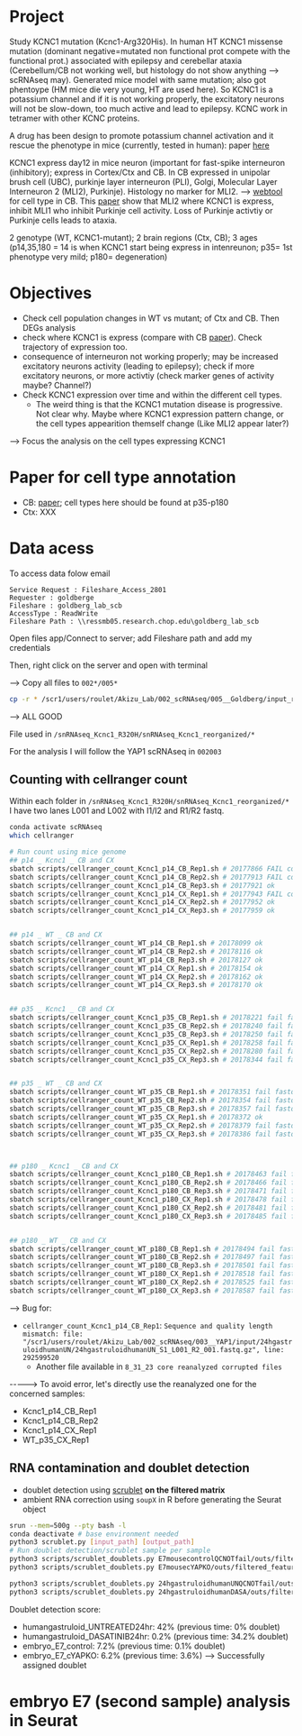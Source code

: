 # Project

Study KCNC1 mutation (Kcnc1-Arg320His). In human HT KCNC1 missense mutation (dominant negative=mutated non functional prot compete with the functional prot.) associated with epilepsy and cerebellar ataxia (Cerebellum/CB not working well, but histology do not show anything --> scRNAseq may). Generated mice model with same mutation; also got phentoype (HM mice die very young, HT are used here). So KCNC1 is a potassium channel and if it is not working properly, the excitatory neurons will not be slow-down, too much active and lead to epilepsy. KCNC work in tetramer with other KCNC proteins.

A drug has been design to promote potassium channel activation and it rescue the phenotype in mice (currently, tested in human): paper [here](https://pubmed.ncbi.nlm.nih.gov/38266642/)

KCNC1 express day12 in mice neuron (important for fast-spike interneuron (inhibitory); express in Cortex/Ctx and CB. In CB expressed in unipolar brush cell (UBC), purkinje layer interneuron (PLI), Golgi, Molecular Layer Interneuron 2 (MLI2), Purkinje). Histology no marker for MLI2. --> [webtool](https://portal.nemoarchive.org/) for cell type in CB. This [paper](https://www.sciencedirect.com/science/article/pii/S0896627324002484) show that MLI2 where KCNC1 is express, inhibit MLI1 who inhibit Purkinje cell activity. Loss of Purkinje activtiy or Purkinje cells leads to ataxia. 

2 genotype (WT, KCNC1-mutant); 2 brain regions (Ctx, CB); 3 ages (p14,35,180 = 14 is when KCNC1 start being express in intenreunon; p35= 1st phenotype very mild; p180= degeneration)



# Objectives

- Check cell population changes in WT vs mutant; of Ctx and CB. Then DEGs analysis
- check where KCNC1 is express (compare with CB [paper](https://pubmed.ncbi.nlm.nih.gov/34616064/)). Check trajectory of expression too.
- consequence of interneuron not working properly; may be increased excitatory neurons activity (leading to epilepsy); check if more excitatory neurons, or more activtiy (check marker genes of activity maybe? Channel?)
- Check KCNC1 expression over time and within the different cell types. 
    - The weird thing is that the KCNC1 mutation disease is progressive. Not clear why. Maybe where KCNC1 expression pattern change, or the cell types appearition themself change (Like MLI2 appear later?)

--> Focus the analysis on the cell types expressing KCNC1



# Paper for cell type annotation

- CB: [paper](https://pubmed.ncbi.nlm.nih.gov/34616064/); cell types here should be found at p35-p180
- Ctx: XXX



# Data acess

To access data folow email
```
Service Request : Fileshare_Access_2801 
Requester : goldberge 
Fileshare : goldberg_lab_scb 
AccessType : ReadWrite 
Fileshare Path : \\ressmb05.research.chop.edu\goldberg_lab_scb 
```

Open files app/Connect to server; add Fileshare path and add my credentials

Then, right click on the server and open with terminal

--> Copy all files to `002*/005*`

```bash
cp -r * /scr1/users/roulet/Akizu_Lab/002_scRNAseq/005__Goldberg/input_raw/

```

--> ALL GOOD

File used in `/snRNAseq_Kcnc1_R320H/snRNAseq_Kcnc1_reorganized/*`

For the analysis I will follow the YAP1 scRNAseq in `002003`


## Counting with cellranger count

Within each folder in `/snRNAseq_Kcnc1_R320H/snRNAseq_Kcnc1_reorganized/*` I have two lanes L001 and L002 with I1/I2 and R1/R2 fastq. 








```bash 
conda activate scRNAseq
which cellranger

# Run count using mice genome
## p14 _ Kcnc1 _ CB and CX
sbatch scripts/cellranger_count_Kcnc1_p14_CB_Rep1.sh # 20177866 FAIL corrupted; 20178043 FAIL should have delete previous; 20203124 xxx
sbatch scripts/cellranger_count_Kcnc1_p14_CB_Rep2.sh # 20177913 FAIL corrupted; 20178032 FAIL should have delete previous; 20203125 xxx
sbatch scripts/cellranger_count_Kcnc1_p14_CB_Rep3.sh # 20177921 ok
sbatch scripts/cellranger_count_Kcnc1_p14_CX_Rep1.sh # 20177943 FAIL corrupted; 20178594 FAIL should have delete previous; 20203127 xxx
sbatch scripts/cellranger_count_Kcnc1_p14_CX_Rep2.sh # 20177952 ok
sbatch scripts/cellranger_count_Kcnc1_p14_CX_Rep3.sh # 20177959 ok


## p14 _ WT _ CB and CX
sbatch scripts/cellranger_count_WT_p14_CB_Rep1.sh # 20178099 ok
sbatch scripts/cellranger_count_WT_p14_CB_Rep2.sh # 20178116 ok
sbatch scripts/cellranger_count_WT_p14_CB_Rep3.sh # 20178127 ok
sbatch scripts/cellranger_count_WT_p14_CX_Rep1.sh # 20178154 ok 
sbatch scripts/cellranger_count_WT_p14_CX_Rep2.sh # 20178162 ok
sbatch scripts/cellranger_count_WT_p14_CX_Rep3.sh # 20178170 ok


## p35 _ Kcnc1 _ CB and CX
sbatch scripts/cellranger_count_Kcnc1_p35_CB_Rep1.sh # 20178221 fail fastq path; 20203342 xxx
sbatch scripts/cellranger_count_Kcnc1_p35_CB_Rep2.sh # 20178240 fail fastq path; 20203343 xxx
sbatch scripts/cellranger_count_Kcnc1_p35_CB_Rep3.sh # 20178250 fail fastq path; 20203344 xxx
sbatch scripts/cellranger_count_Kcnc1_p35_CX_Rep1.sh # 20178258 fail fastq path; 20203351 xxx 
sbatch scripts/cellranger_count_Kcnc1_p35_CX_Rep2.sh # 20178280 fail fastq path; 20203352 xxx
sbatch scripts/cellranger_count_Kcnc1_p35_CX_Rep3.sh # 20178344 fail fastq path; 20203353 xxx


## p35 _ WT _ CB and CX
sbatch scripts/cellranger_count_WT_p35_CB_Rep1.sh # 20178351 fail fastq path; 20203366 xxx
sbatch scripts/cellranger_count_WT_p35_CB_Rep2.sh # 20178354 fail fastq path; 20203367 xxx
sbatch scripts/cellranger_count_WT_p35_CB_Rep3.sh # 20178357 fail fastq path; 20203368 xxx
sbatch scripts/cellranger_count_WT_p35_CX_Rep1.sh # 20178372 ok 
sbatch scripts/cellranger_count_WT_p35_CX_Rep2.sh # 20178379 fail fastq path; 20203383 xxx
sbatch scripts/cellranger_count_WT_p35_CX_Rep3.sh # 20178386 fail fastq path; 20203384 xxx



## p180 _ Kcnc1 _ CB and CX
sbatch scripts/cellranger_count_Kcnc1_p180_CB_Rep1.sh # 20178463 fail fastq path; 20203418 xxx
sbatch scripts/cellranger_count_Kcnc1_p180_CB_Rep2.sh # 20178466 fail fastq path; 20203419 xxx
sbatch scripts/cellranger_count_Kcnc1_p180_CB_Rep3.sh # 20178471 fail fastq path; 20203420 xxx
sbatch scripts/cellranger_count_Kcnc1_p180_CX_Rep1.sh # 20178478 fail fastq path; 20203432 xxx
sbatch scripts/cellranger_count_Kcnc1_p180_CX_Rep2.sh # 20178481 fail fastq path; 20203437 xxx
sbatch scripts/cellranger_count_Kcnc1_p180_CX_Rep3.sh # 20178485 fail fastq path; 20203438 xxx


## p180 _ WT _ CB and CX
sbatch scripts/cellranger_count_WT_p180_CB_Rep1.sh # 20178494 fail fastq path; 20203461 xxx
sbatch scripts/cellranger_count_WT_p180_CB_Rep2.sh # 20178497 fail fastq path; 20203464 xxx
sbatch scripts/cellranger_count_WT_p180_CB_Rep3.sh # 20178501 fail fastq path; 20203465 xxx
sbatch scripts/cellranger_count_WT_p180_CX_Rep1.sh # 20178518 fail fastq path; 20203505 xxx
sbatch scripts/cellranger_count_WT_p180_CX_Rep2.sh # 20178525 fail fastq path; 20203508 xxx
sbatch scripts/cellranger_count_WT_p180_CX_Rep3.sh # 20178587 fail fastq path; 20203509 xxx
```


--> Bug for:
- `cellranger_count_Kcnc1_p14_CB_Rep1`: `Sequence and quality length mismatch: file: "/scr1/users/roulet/Akizu_Lab/002_scRNAseq/003__YAP1/input/24hgastruloidhumanUN/24hgastruloidhumanUN_S1_L001_R2_001.fastq.gz", line: 292599520`
    - Another file available in `8_31_23 core reanalyzed corrupted files`

-----> To avoid error, let's directly use the reanalyzed one for the concerned samples: 
- Kcnc1_p14_CB_Rep1
- Kcnc1_p14_CB_Rep2
- Kcnc1_p14_CX_Rep1
- WT_p35_CX_Rep1
























## RNA contamination and doublet detection
- doublet detection using [scrublet](https://github.com/swolock/scrublet) **on the filtered matrix**
- ambient RNA correction using `soupX` in R before generating the Seurat object

```bash
srun --mem=500g --pty bash -l
conda deactivate # base environment needed
python3 scrublet.py [input_path] [output_path]
# Run doublet detection/scrublet sample per sample
python3 scripts/scrublet_doublets.py E7mousecontrolQCNOTfail/outs/filtered_feature_bc_matrix output/doublets/embryo_E7_control.tsv
python3 scripts/scrublet_doublets.py E7mousecYAPKO/outs/filtered_feature_bc_matrix output/doublets/embryo_E7_cYAPKO.tsv

python3 scripts/scrublet_doublets.py 24hgastruloidhumanUNQCNOTfail/outs/filtered_feature_bc_matrix output/doublets/humangastruloid_UNTREATED24hr.tsv
python3 scripts/scrublet_doublets.py 24hgastruloidhumanDASA/outs/filtered_feature_bc_matrix output/doublets/humangastruloid_DASATINIB24hr.tsv

```
Doublet detection score:
- humangastruloid_UNTREATED24hr: 42% (previous time: 0% doublet)
- humangastruloid_DASATINIB24hr: 0.2% (previous time: 34.2% doublet)
- embryo_E7_control: 7.2% (previous time: 0.1% doublet)
- embryo_E7_cYAPKO: 6.2% (previous time: 3.6%)
--> Successfully assigned doublet





# embryo E7 (second sample) analysis in Seurat



